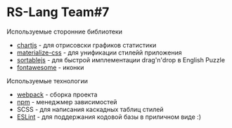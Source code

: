 # RS-Lang Team#7

Используемые сторонние библиотеки
 - [chartjs](https://www.chartjs.org/) - для отрисовски графиков статистики
 - [materialize-css](https://materializecss.com/) - для унификации стилейй приложения
 - [sortablejs](https://sortablejs.github.io/Sortable/) - для быстрой имплементации drag'n'drop в English Puzzle
 - [fontawesome](https://www.npmjs.com/package/@fortawesome/fontawesome-free) - иконки
 
 Используемые технологии
  - [webpack](https://webpack.js.org/) - сборка проекта
  - [npm](https://www.npmjs.com/) - менеджмер зависимостей
  - SCSS - для написания каскадных таблиц стилей
  - [ESLint](https://eslint.org/) - для поддержания кодовой базы в приличном виде :)
